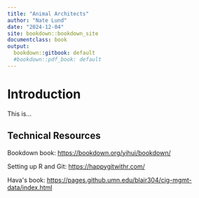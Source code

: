```yaml
---
title: "Animal Architects"
author: "Nate Lund"
date: "2024-12-04"
site: bookdown::bookdown_site
documentclass: book
output:
  bookdown::gitbook: default
  #bookdown::pdf_book: default
---
```



# Introduction
This is...


## Technical Resources

Bookdown book: https://bookdown.org/yihui/bookdown/

Setting up R and Git: https://happygitwithr.com/

Hava's book: https://pages.github.umn.edu/blair304/cig-mgmt-data/index.html
